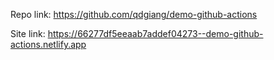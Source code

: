 Repo link: https://github.com/qdgiang/demo-github-actions

Site link: https://66277df5eeaab7addef04273--demo-github-actions.netlify.app